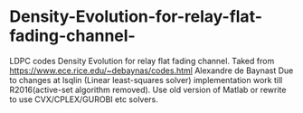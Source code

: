 # Density-Evolution-for-relay-flat-fading-channel-
LDPC codes Density Evolution for relay flat fading channel. Taked from https://www.ece.rice.edu/~debaynas/codes.html Alexandre de Baynast 
Due to changes at lsqlin (Linear least-squares solver) implementation work till R2016(active-set algorithm removed). Use old version of Matlab or rewrite to use CVX/CPLEX/GUROBI etc solvers. 


